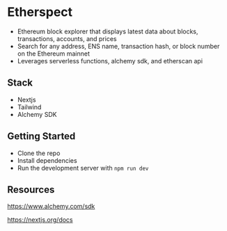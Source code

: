# Etherspect

- Ethereum block explorer that displays latest data about blocks, transactions, accounts, and prices
- Search for any address, ENS name, transaction hash, or block number on the Ethereum mainnet
- Leverages serverless functions, alchemy sdk, and etherscan api

## Stack

- Nextjs
- Tailwind
- Alchemy SDK

## Getting Started

- Clone the repo
- Install dependencies
- Run the development server with `npm run dev`

## Resources

https://www.alchemy.com/sdk

https://nextjs.org/docs
